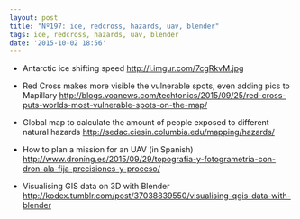 ```yaml
---
layout: post
title: "Nº197: ice, redcross, hazards, uav, blender"
tags: ice, redcross, hazards, uav, blender
date: '2015-10-02 18:56'
---
```





* Antarctic ice shifting speed 
  http://i.imgur.com/7cgRkvM.jpg

* Red Cross makes more visible the vulnerable spots, even adding pics to Mapillary
  http://blogs.voanews.com/techtonics/2015/09/25/red-cross-puts-worlds-most-vulnerable-spots-on-the-map/

* Global map to calculate the amount of people exposed to different natural hazards
  http://sedac.ciesin.columbia.edu/mapping/hazards/

* How to plan a mission for an UAV (in Spanish)
  http://www.droning.es/2015/09/29/topografia-y-fotogrametria-con-dron-ala-fija-precisiones-y-proceso/

* Visualising GIS data on 3D with Blender
  http://kodex.tumblr.com/post/37038839550/visualising-qgis-data-with-blender
